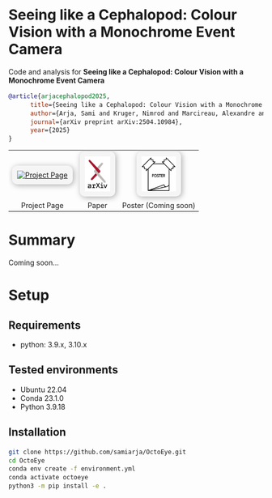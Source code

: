 # Seeing like a Cephalopod: Colour Vision with a Monochrome Event Camera

Code and analysis for **Seeing like a Cephalopod: Colour Vision with a Monochrome Event Camera**

```bibtex
@article{arjacephalopod2025,
      title={Seeing like a Cephalopod: Colour Vision with a Monochrome Event Camera},
      author={Arja, Sami and Kruger, Nimrod and Marcireau, Alexandre and Ralph, Nicholas Owen and Afshar, Saeed and Cohen, Gregory},
      journal={arXiv preprint arXiv:2504.10984},
      year={2025}
}

```

<table align="center">
  <tr>
    <td align="center" style="border:none;">
      <a href="https://samiarja.github.io/neuromorphic_octopus_eye/" target="_blank">
        <img src="./figures/octopus_7591652.ico" alt="Project Page" width="50" style="padding:10px; background-color: #f5f5f5; border-radius: 10px; box-shadow: 2px 2px 12px #aaa;">
      </a>
    </td>
    <td align="center" style="border:none;">
      <a href="https://arxiv.org/pdf/2504.10984" target="_blank">
        <img src="./figures/arxiv.jpeg" alt="Paper" width="50" style="padding:10px; background-color: #f5f5f5; border-radius: 10px; box-shadow: 2px 2px 12px #aaa;">
      </a>
    </td>
    <td align="center" style="border:none;">
      <a href="./figures/2023CVPRW_DICMaxNEO_poster.pdf" target="_blank">
        <img src="./figures/poster_img.png" alt="Poster" width="68" style="padding:10px; background-color: #f5f5f5; border-radius: 10px; box-shadow: 2px 2px 12px #aaa;">
      </a>
    </td>
  </tr>
  <tr>
    <td align="center" style="border:none;">Project Page</td>
    <td align="center" style="border:none;">Paper</td>
    <td align="center" style="border:none;">Poster (Coming soon)</td>
  </tr>
</table>



# Summary
Coming soon...


# Setup

## Requirements

- python: 3.9.x, 3.10.x

## Tested environments
- Ubuntu 22.04
- Conda 23.1.0
- Python 3.9.18

## Installation

```sh
git clone https://github.com/samiarja/OctoEye.git
cd OctoEye
conda env create -f environment.yml
conda activate octoeye
python3 -m pip install -e .
```


